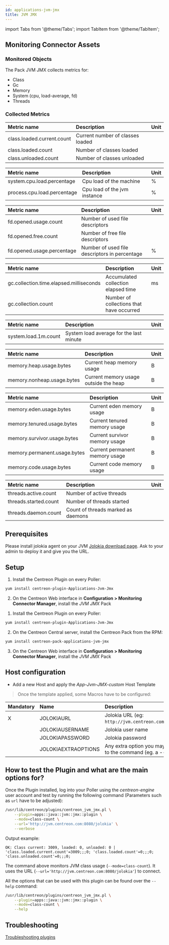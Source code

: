 ```yaml
---
id: applications-jvm-jmx
title: JVM JMX
---
```

import Tabs from '@theme/Tabs';
import TabItem from '@theme/TabItem';


## Monitoring Connector Assets

### Monitored Objects

The Pack JVM JMX collects metrics for:
* Class
* Gc
* Memory
* System (cpu, load-average, fd)
* Threads

### Collected Metrics

<Tabs groupId="sync">
<TabItem value="Class-count" label="Class-count">

| Metric name                | Description                      | Unit |
| :------------------------- | :------------------------------- | :--- |
| class.loaded.current.count | Current number of classes loaded |      |
| class.loaded.count         | Number of classes loaded         |      |
| class.unloaded.count       | Number of classes unloaded       |      |

</TabItem>
<TabItem value="Cpu-load" label="Cpu-load">

| Metric name                 | Description                  | Unit |
| :-------------------------- | :--------------------------  | :--- |
| system.cpu.load.percentage  | Cpu load of the machine      | %    |
| process.cpu.load.percentage | Cpu load of the jvm instance | %    |

</TabItem>
<TabItem value="Fd-usage" label="Fd-usage">

| Metric name                | Description                                   | Unit |
| :------------------------- | :-------------------------------------------- | :--- |
| fd.opened.usage.count      | Number of used file descriptors               |      |
| fd.opened.free.count       | Number of free file descriptors               |      |
| fd.opened.usage.percentage | Number of used file descriptors in percentage | %    |

</TabItem>
<TabItem value="Gc-usage" label="Gc-usage">

| Metric name                             | Description                              | Unit |
| :-------------------------------------- | :--------------------------------------- | :--- |
| gc.collection.time.elapsed.milliseconds | Accumulated collection elapsed time      | ms   |
| gc.collection.count                     | Number of collections that have occurred |      |

</TabItem>
<TabItem value="Load-average" label="Load-average">

| Metric name          | Description                             | Unit |
| :------------------- | :-------------------------------------- | :--- |
| system.load.1m.count | System load average for the last minute |      |

</TabItem>
<TabItem value="Memory" label="Memory">

| Metric name                | Description                           | Unit |
| :------------------------- | :------------------------------------ | :--- |
| memory.heap.usage.bytes    | Current heap memory usage             | B    |
| memory.nonheap.usage.bytes | Current memory usage outside the heap | B    |

</TabItem>
<TabItem value="Memory-detailed" label="Memory-detailed">

| Metric name                  | Description                    | Unit |
| :--------------------------- | :----------------------------- | :--- |
| memory.eden.usage.bytes      | Current eden memory usage      | B    |
| memory.tenured.usage.bytes   | Current tenured memory usage   | B    |
| memory.survivor.usage.bytes  | Current survivor memory usage  | B    |
| memory.permanent.usage.bytes | Current permanent memory usage | B    |
| memory.code.usage.bytes      | Current code memory usage      | B    |

</TabItem>
<TabItem value="Threads" label="Threads">

| Metric name           | Description                        | Unit |
| :-------------------- | :--------------------------------- | :--- |
| threads.active.count  | Number of active threads           |      |
| threads.started.count | Number of threads started          |      |
| threads.daemon.count  | Count of threads marked as daemons |      |

</TabItem>
</Tabs>

## Prerequisites

Please install jolokia agent on your JVM [Jolokia download page](https://jolokia.org/download). Ask to your admin to deploy it and give you the URL.

## Setup

<Tabs groupId="sync">
<TabItem value="Online License" label="Online License">

1. Install the Centreon Plugin on every Poller:

```bash
yum install centreon-plugin-Applications-Jvm-Jmx
```

2. On the Centreon Web interface in **Configuration > Monitoring Connector Manager**, install the *JVM JMX* Pack

</TabItem>
<TabItem value="Offline License" label="Offline License">

1. Install the Centreon Plugin on every Poller:

```bash
yum install centreon-plugin-Applications-Jvm-Jmx
```

2. On the Centreon Central server, install the Centreon Pack from the RPM:

```bash
yum install centreon-pack-applications-jvm-jmx
```

3. On the Centreon Web interface in **Configuration > Monitoring Connector Manager**, install the *JVM JMX* Pack

</TabItem>
</Tabs>

## Host configuration 

* Add a new Host and apply the *App-Jvm-JMX-custom* Host Template

> Once the template applied, some Macros have to be configured:

| Mandatory   | Name                | Description                                                                |
| :---------- | :------------------ | :------------------------------------------------------------------------- |
| X           | JOLOKIAURL          | Jolokia URL (eg: `http://jvm.centreon.com:8080/jolokia`)                     |
|             | JOLOKIAUSERNAME     | Jolokia user name                                                          |
|             | JOLOKIAPASSWORD     | Jolokia password                                                           |
|             | JOLOKIAEXTRAOPTIONS | Any extra option you may want to add to the command (eg. a --verbose flag) |

## How to test the Plugin and what are the main options for?

Once the Plugin installed, log into your Poller using the *centreon-engine* user account and test by running the following command
(Parameters such as ```url``` have to be adjusted):

```bash
/usr/lib/centreon/plugins/centreon_jvm_jmx.pl \
    --plugin=apps::java::jvm::jmx::plugin \
    --mode=class-count \
    --url='http://jvm.centreon.com:8080/jolokia' \
    --verbose
```

Output example:
```
OK: Class current: 3009, loaded: 0, unloaded: 0 | 'class.loaded.current.count'=3009;;;0; 'class.loaded.count'=0;;;0; 'class.unloaded.count'=0;;;0;
```

The command above monitors JVM class usage (```--mode=class-count```).
It uses the URL (```--url='http://jvm.centreon.com:8080/jolokia'```) to connect.

All the options that can be used with this plugin can be found over the ```--help``` command:

```bash
/usr/lib/centreon/plugins/centreon_jvm_jmx.pl \
    --plugin=apps::java::jvm::jmx::plugin \
    --mode=class-count \
    --help
```

## Troubleshooting

[Troubleshooting plugins](../getting-started/how-to-guides/troubleshooting-plugins.md)
